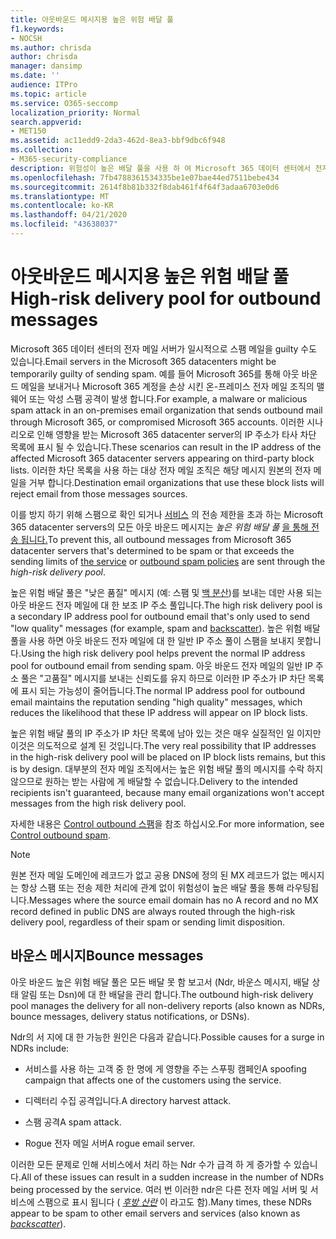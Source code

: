 ```yaml
---
title: 아웃바운드 메시지용 높은 위험 배달 풀
f1.keywords:
- NOCSH
ms.author: chrisda
author: chrisda
manager: dansimp
ms.date: ''
audience: ITPro
ms.topic: article
ms.service: O365-seccomp
localization_priority: Normal
search.appverid:
- MET150
ms.assetid: ac11edd9-2da3-462d-8ea3-bbf9dbc6f948
ms.collection:
- M365-security-compliance
description: 위험성이 높은 배달 풀을 사용 하 여 Microsoft 365 데이터 센터에서 전자 메일 서버의 신뢰도를 보호 하는 방법을 알아봅니다.
ms.openlocfilehash: 7fb4788361534335be1e07bae44ed7511bebe434
ms.sourcegitcommit: 2614f8b81b332f8dab461f4f64f3adaa6703e0d6
ms.translationtype: MT
ms.contentlocale: ko-KR
ms.lasthandoff: 04/21/2020
ms.locfileid: "43638037"
---
```

# <a name="high-risk-delivery-pool-for-outbound-messages"></a><span data-ttu-id="93b8d-103">아웃바운드 메시지용 높은 위험 배달 풀</span><span class="sxs-lookup"><span data-stu-id="93b8d-103">High-risk delivery pool for outbound messages</span></span>

<span data-ttu-id="93b8d-104">Microsoft 365 데이터 센터의 전자 메일 서버가 일시적으로 스팸 메일을 guilty 수도 있습니다.</span><span class="sxs-lookup"><span data-stu-id="93b8d-104">Email servers in the Microsoft 365 datacenters might be temporarily guilty of sending spam.</span></span> <span data-ttu-id="93b8d-105">예를 들어 Microsoft 365를 통해 아웃 바운드 메일을 보내거나 Microsoft 365 계정을 손상 시킨 온-프레미스 전자 메일 조직의 맬웨어 또는 악성 스팸 공격이 발생 합니다.</span><span class="sxs-lookup"><span data-stu-id="93b8d-105">For example, a malware or malicious spam attack in an on-premises email organization that sends outbound mail through Microsoft 365, or compromised Microsoft 365 accounts.</span></span> <span data-ttu-id="93b8d-106">이러한 시나리오로 인해 영향을 받는 Microsoft 365 datacenter server의 IP 주소가 타사 차단 목록에 표시 될 수 있습니다.</span><span class="sxs-lookup"><span data-stu-id="93b8d-106">These scenarios can result in the IP address of the affected Microsoft 365 datacenter servers appearing on third-party block lists.</span></span> <span data-ttu-id="93b8d-107">이러한 차단 목록을 사용 하는 대상 전자 메일 조직은 해당 메시지 원본의 전자 메일을 거부 합니다.</span><span class="sxs-lookup"><span data-stu-id="93b8d-107">Destination email organizations that use these block lists will reject email from those messages sources.</span></span>

<span data-ttu-id="93b8d-108">이를 방지 하기 위해 스팸으로 확인 되거나 [서비스](https://docs.microsoft.com/office365/servicedescriptions/exchange-online-service-description/exchange-online-limits#sending-limits-across-office-365-options) 의 전송 제한을 초과 하는 Microsoft 365 datacenter servers의 모든 아웃 바운드 메시지는 _높은 위험 배달 풀_ [을 통해 전송 됩니다.](configure-the-outbound-spam-policy.md)</span><span class="sxs-lookup"><span data-stu-id="93b8d-108">To prevent this, all outbound messages from Microsoft 365 datacenter servers that's determined to be spam or that exceeds the sending limits of [the service](https://docs.microsoft.com/office365/servicedescriptions/exchange-online-service-description/exchange-online-limits#sending-limits-across-office-365-options) or [outbound spam policies](configure-the-outbound-spam-policy.md) are sent through the _high-risk delivery pool_.</span></span>

<span data-ttu-id="93b8d-109">높은 위험 배달 풀은 "낮은 품질" 메시지 (예: 스팸 및 [백 분산](backscatter-messages-and-eop.md))를 보내는 데만 사용 되는 아웃 바운드 전자 메일에 대 한 보조 IP 주소 풀입니다.</span><span class="sxs-lookup"><span data-stu-id="93b8d-109">The high risk delivery pool is a secondary IP address pool for outbound email that's only used to send "low quality" messages (for example, spam and [backscatter](backscatter-messages-and-eop.md)).</span></span> <span data-ttu-id="93b8d-110">높은 위험 배달 풀을 사용 하면 아웃 바운드 전자 메일에 대 한 일반 IP 주소 풀이 스팸을 보내지 못합니다.</span><span class="sxs-lookup"><span data-stu-id="93b8d-110">Using the high risk delivery pool helps prevent the normal IP address pool for outbound email from sending spam.</span></span> <span data-ttu-id="93b8d-111">아웃 바운드 전자 메일의 일반 IP 주소 풀은 "고품질" 메시지를 보내는 신뢰도를 유지 하므로 이러한 IP 주소가 IP 차단 목록에 표시 되는 가능성이 줄어듭니다.</span><span class="sxs-lookup"><span data-stu-id="93b8d-111">The normal IP address pool for outbound email maintains the reputation sending "high quality" messages, which reduces the likelihood that these IP address will appear on IP block lists.</span></span>

<span data-ttu-id="93b8d-112">높은 위험 배달 풀의 IP 주소가 IP 차단 목록에 남아 있는 것은 매우 실질적인 일 이지만 이것은 의도적으로 설계 된 것입니다.</span><span class="sxs-lookup"><span data-stu-id="93b8d-112">The very real possibility that IP addresses in the high-risk delivery pool will be placed on IP block lists remains, but this is by design.</span></span> <span data-ttu-id="93b8d-113">대부분의 전자 메일 조직에서는 높은 위험 배달 풀의 메시지를 수락 하지 않으므로 원하는 받는 사람에 게 배달할 수 없습니다.</span><span class="sxs-lookup"><span data-stu-id="93b8d-113">Delivery to the intended recipients isn't guaranteed, because many email organizations won't accept messages from the high risk delivery pool.</span></span>

<span data-ttu-id="93b8d-114">자세한 내용은 [Control outbound 스팸](outbound-spam-controls.md)을 참조 하십시오.</span><span class="sxs-lookup"><span data-stu-id="93b8d-114">For more information, see [Control outbound spam](outbound-spam-controls.md).</span></span>

> [!NOTE]
> <span data-ttu-id="93b8d-115">원본 전자 메일 도메인에 레코드가 없고 공용 DNS에 정의 된 MX 레코드가 없는 메시지는 항상 스팸 또는 전송 제한 처리에 관계 없이 위험성이 높은 배달 풀을 통해 라우팅됩니다.</span><span class="sxs-lookup"><span data-stu-id="93b8d-115">Messages where the source email domain has no A record and no MX record defined in public DNS are always routed through the high-risk delivery pool, regardless of their spam or sending limit disposition.</span></span>

## <a name="bounce-messages"></a><span data-ttu-id="93b8d-116">바운스 메시지</span><span class="sxs-lookup"><span data-stu-id="93b8d-116">Bounce messages</span></span>

<span data-ttu-id="93b8d-117">아웃 바운드 높은 위험 배달 풀은 모든 배달 못 함 보고서 (Ndr, 바운스 메시지, 배달 상태 알림 또는 Dsn)에 대 한 배달을 관리 합니다.</span><span class="sxs-lookup"><span data-stu-id="93b8d-117">The outbound high-risk delivery pool manages the delivery for all non-delivery reports (also known as NDRs, bounce messages, delivery status notifications, or DSNs).</span></span>

<span data-ttu-id="93b8d-118">Ndr의 서 지에 대 한 가능한 원인은 다음과 같습니다.</span><span class="sxs-lookup"><span data-stu-id="93b8d-118">Possible causes for a surge in NDRs include:</span></span>

- <span data-ttu-id="93b8d-119">서비스를 사용 하는 고객 중 한 명에 게 영향을 주는 스푸핑 캠페인</span><span class="sxs-lookup"><span data-stu-id="93b8d-119">A spoofing campaign that affects one of the customers using the service.</span></span>

- <span data-ttu-id="93b8d-120">디렉터리 수집 공격입니다.</span><span class="sxs-lookup"><span data-stu-id="93b8d-120">A directory harvest attack.</span></span>

- <span data-ttu-id="93b8d-121">스팸 공격</span><span class="sxs-lookup"><span data-stu-id="93b8d-121">A spam attack.</span></span>

- <span data-ttu-id="93b8d-122">Rogue 전자 메일 서버</span><span class="sxs-lookup"><span data-stu-id="93b8d-122">A rogue email server.</span></span>

<span data-ttu-id="93b8d-123">이러한 모든 문제로 인해 서비스에서 처리 하는 Ndr 수가 급격 하 게 증가할 수 있습니다.</span><span class="sxs-lookup"><span data-stu-id="93b8d-123">All of these issues can result in a sudden increase in the number of NDRs being processed by the service.</span></span> <span data-ttu-id="93b8d-124">여러 번 이러한 ndr은 다른 전자 메일 서버 및 서비스에 스팸으로 표시 됩니다 ( _[후방 산란](backscatter-messages-and-eop.md)_ 이 라고도 함).</span><span class="sxs-lookup"><span data-stu-id="93b8d-124">Many times, these NDRs appear to be spam to other email servers and services (also known as _[backscatter](backscatter-messages-and-eop.md)_).</span></span>
